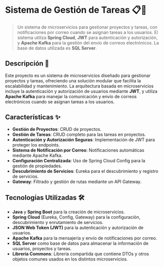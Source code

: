 # **Sistema de Gestión de Tareas** 📋🚀

> Un sistema de microservicios para gestionar proyectos y tareas, con notificaciones por correo cuando se asignan tareas a los usuarios. El sistema utiliza **Spring Cloud**, **JWT** para autenticación y autorización, y **Apache Kafka** para la gestión del envío de correos electrónicos. La base de datos utilizada es **SQL Server**.

## **Descripción** 📖

Este proyecto es un sistema de microservicios diseñado para gestionar proyectos y tareas, ofreciendo una solución modular que facilita la escalabilidad y mantenimiento. La arquitectura basada en microservicios incluye la autenticación y autorización de usuarios mediante **JWT**, y utiliza **Apache Kafka** para manejar la comunicación y envío de correos electrónicos cuando se asignan tareas a los usuarios.

## **Características** ✨

- **Gestión de Proyectos**: CRUD de proyectos.
- **Gestión de Tareas**: CRUD completo para las tareas en proyectos.
- **Autenticación y Autorización Seguras**: Implementación de JWT para proteger los endpoints.
- **Sistema de Notificación por Correo**: Notificaciones automáticas mediante Apache Kafka.
- **Configuración Centralizada**: Uso de Spring Cloud Config para la gestión de propiedades.
- **Descubrimiento de Servicios**: Eureka para el descubrimiento y registro de servicios.
- **Gateway**: Filtrado y gestión de rutas mediante un API Gateway.

## **Tecnologías Utilizadas** 🛠️

- **Java** y **Spring Boot** para la creación de microservicios.
- **Spring Cloud** (Eureka, Config, Gateway) para la configuración, descubrimiento y enrutamiento de servicios.
- **JSON Web Token (JWT)** para la autenticación y autorización de usuarios.
- **Apache Kafka** para la mensajería y envío de notificaciones por correo.
- **SQL Server** como base de datos para almacenar la información de usuarios, proyectos y tareas.
- **Librería Commons**: Librería compartida que contiene DTOs y otros objetos comunes usados en los distintos microservicios.
